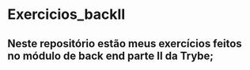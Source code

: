 # Exercicios_backII

## Neste repositório estão meus exercícios feitos no módulo de back end parte II da Trybe;
